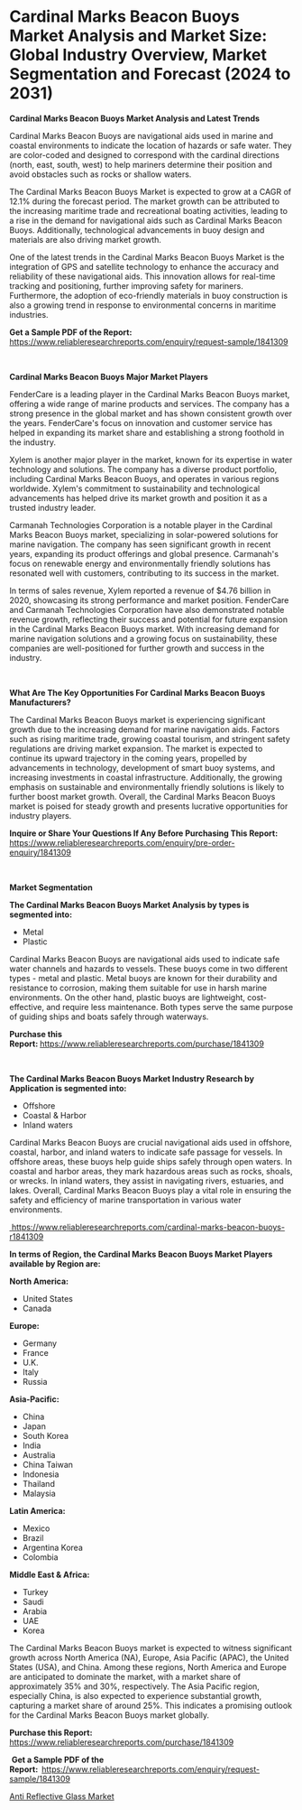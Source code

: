 <p><h1>Cardinal Marks Beacon Buoys Market Analysis and Market Size: Global Industry Overview, Market Segmentation and Forecast (2024 to 2031)</h1></p><p><strong>Cardinal Marks Beacon Buoys Market Analysis and Latest Trends</strong></p>
<p><p>Cardinal Marks Beacon Buoys are navigational aids used in marine and coastal environments to indicate the location of hazards or safe water. They are color-coded and designed to correspond with the cardinal directions (north, east, south, west) to help mariners determine their position and avoid obstacles such as rocks or shallow waters.</p><p>The Cardinal Marks Beacon Buoys Market is expected to grow at a CAGR of 12.1% during the forecast period. The market growth can be attributed to the increasing maritime trade and recreational boating activities, leading to a rise in the demand for navigational aids such as Cardinal Marks Beacon Buoys. Additionally, technological advancements in buoy design and materials are also driving market growth.</p><p>One of the latest trends in the Cardinal Marks Beacon Buoys Market is the integration of GPS and satellite technology to enhance the accuracy and reliability of these navigational aids. This innovation allows for real-time tracking and positioning, further improving safety for mariners. Furthermore, the adoption of eco-friendly materials in buoy construction is also a growing trend in response to environmental concerns in maritime industries.</p></p>
<p><strong>Get a Sample PDF of the Report:&nbsp;</strong> <a href="https://www.reliableresearchreports.com/enquiry/request-sample/1841309">https://www.reliableresearchreports.com/enquiry/request-sample/1841309</a></p>
<p>&nbsp;</p>
<p><strong>Cardinal Marks Beacon Buoys Major Market Players</strong></p>
<p><p>FenderCare is a leading player in the Cardinal Marks Beacon Buoys market, offering a wide range of marine products and services. The company has a strong presence in the global market and has shown consistent growth over the years. FenderCare's focus on innovation and customer service has helped in expanding its market share and establishing a strong foothold in the industry.</p><p>Xylem is another major player in the market, known for its expertise in water technology and solutions. The company has a diverse product portfolio, including Cardinal Marks Beacon Buoys, and operates in various regions worldwide. Xylem's commitment to sustainability and technological advancements has helped drive its market growth and position it as a trusted industry leader.</p><p>Carmanah Technologies Corporation is a notable player in the Cardinal Marks Beacon Buoys market, specializing in solar-powered solutions for marine navigation. The company has seen significant growth in recent years, expanding its product offerings and global presence. Carmanah's focus on renewable energy and environmentally friendly solutions has resonated well with customers, contributing to its success in the market.</p><p>In terms of sales revenue, Xylem reported a revenue of $4.76 billion in 2020, showcasing its strong performance and market position. FenderCare and Carmanah Technologies Corporation have also demonstrated notable revenue growth, reflecting their success and potential for future expansion in the Cardinal Marks Beacon Buoys market. With increasing demand for marine navigation solutions and a growing focus on sustainability, these companies are well-positioned for further growth and success in the industry.</p></p>
<p>&nbsp;</p>
<p><strong>What Are The Key Opportunities For Cardinal Marks Beacon Buoys Manufacturers?</strong></p>
<p><p>The Cardinal Marks Beacon Buoys market is experiencing significant growth due to the increasing demand for marine navigation aids. Factors such as rising maritime trade, growing coastal tourism, and stringent safety regulations are driving market expansion. The market is expected to continue its upward trajectory in the coming years, propelled by advancements in technology, development of smart buoy systems, and increasing investments in coastal infrastructure. Additionally, the growing emphasis on sustainable and environmentally friendly solutions is likely to further boost market growth. Overall, the Cardinal Marks Beacon Buoys market is poised for steady growth and presents lucrative opportunities for industry players.</p></p>
<p><strong>Inquire or Share Your Questions If Any Before Purchasing This Report:</strong> <a href="https://www.reliableresearchreports.com/enquiry/pre-order-enquiry/1841309">https://www.reliableresearchreports.com/enquiry/pre-order-enquiry/1841309</a></p>
<p>&nbsp;</p>
<p><strong>Market Segmentation</strong></p>
<p><strong>The Cardinal Marks Beacon Buoys Market Analysis by types is segmented into:</strong></p>
<p><ul><li>Metal</li><li>Plastic</li></ul></p>
<p><p>Cardinal Marks Beacon Buoys are navigational aids used to indicate safe water channels and hazards to vessels. These buoys come in two different types - metal and plastic. Metal buoys are known for their durability and resistance to corrosion, making them suitable for use in harsh marine environments. On the other hand, plastic buoys are lightweight, cost-effective, and require less maintenance. Both types serve the same purpose of guiding ships and boats safely through waterways.</p></p>
<p><strong>Purchase this Report:&nbsp;</strong><a href="https://www.reliableresearchreports.com/purchase/1841309">https://www.reliableresearchreports.com/purchase/1841309</a></p>
<p>&nbsp;</p>
<p><strong>The Cardinal Marks Beacon Buoys Market Industry Research by Application is segmented into:</strong></p>
<p><ul><li>Offshore</li><li>Coastal & Harbor</li><li>Inland waters</li></ul></p>
<p><p>Cardinal Marks Beacon Buoys are crucial navigational aids used in offshore, coastal, harbor, and inland waters to indicate safe passage for vessels. In offshore areas, these buoys help guide ships safely through open waters. In coastal and harbor areas, they mark hazardous areas such as rocks, shoals, or wrecks. In inland waters, they assist in navigating rivers, estuaries, and lakes. Overall, Cardinal Marks Beacon Buoys play a vital role in ensuring the safety and efficiency of marine transportation in various water environments.</p></p>
<p><a href="https://www.reliableresearchreports.com/cardinal-marks-beacon-buoys-r1841309">&nbsp;https://www.reliableresearchreports.com/cardinal-marks-beacon-buoys-r1841309</a></p>
<p><strong>In terms of Region, the Cardinal Marks Beacon Buoys Market Players available by Region are:</strong></p>
<p>
    <p> <strong> North America: </strong>
        <ul>
            <li>United States</li>
            <li>Canada</li>
        </ul>
        </p> 
    <p> <strong> Europe: </strong>
        <ul>
            <li>Germany</li>
            <li>France</li>
            <li>U.K.</li>
            <li>Italy</li>
            <li>Russia</li>
        </ul>
        </p> 
    <p> <strong> Asia-Pacific: </strong>
        <ul>
            <li>China</li>
            <li>Japan</li>
            <li>South Korea</li>
            <li>India</li>
            <li>Australia</li>
            <li>China Taiwan</li>
            <li>Indonesia</li>
            <li>Thailand</li>
            <li>Malaysia</li>
        </ul>
        </p> 
    <p> <strong> Latin America: </strong>
        <ul>
            <li>Mexico</li>
            <li>Brazil</li>
            <li>Argentina Korea</li>
            <li>Colombia</li>
        </ul>
        </p> 
    <p> <strong> Middle East & Africa: </strong>
        <ul>
            <li>Turkey</li>
            <li>Saudi</li>
            <li>Arabia</li>
            <li>UAE</li>
            <li>Korea</li>
        </ul>
    </p>
    </p>
<p><p>The Cardinal Marks Beacon Buoys market is expected to witness significant growth across North America (NA), Europe, Asia Pacific (APAC), the United States (USA), and China. Among these regions, North America and Europe are anticipated to dominate the market, with a market share of approximately 35% and 30%, respectively. The Asia Pacific region, especially China, is also expected to experience substantial growth, capturing a market share of around 25%. This indicates a promising outlook for the Cardinal Marks Beacon Buoys market globally.</p></p>
<p><strong>Purchase this Report: </strong><a href="https://www.reliableresearchreports.com/purchase/1841309">https://www.reliableresearchreports.com/purchase/1841309</a></p>
<p>&nbsp;<strong>Get a Sample PDF of the Report:&nbsp;&nbsp;</strong><a href="https://www.reliableresearchreports.com/enquiry/request-sample/1841309">https://www.reliableresearchreports.com/enquiry/request-sample/1841309</a></p>
<p><strong></strong></p>
<p><p><a href="https://meowing-canidae-761.notion.site/Anti-Reflective-Glass-Market-Size-CAGR-Trends-2024-2030-d41a42431ac043b88657355b8265bc0d">Anti Reflective Glass Market</a></p></p>